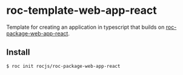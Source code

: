 # roc-template-web-app-react

Template for creating an application in typescript that builds on [roc-package-web-app-react](https://github.com/rocjs/roc-package-web-app-react).

## Install

`$ roc init rocjs/roc-package-web-app-react`
